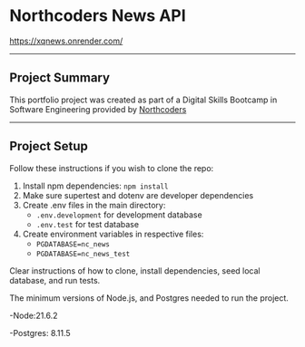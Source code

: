 # Northcoders News API

https://xqnews.onrender.com/

---

## Project Summary

This portfolio project was created as part of a Digital Skills Bootcamp in
Software Engineering provided by [Northcoders](https://northcoders.com/)

---

## Project Setup

Follow these instructions if you wish to clone the repo:

1.  Install npm dependencies: `npm install`
2.  Make sure supertest and dotenv are developer dependencies
3.  Create .env files in the main directory:
    -   `.env.development` for development database
    -   `.env.test` for test database
4.  Create environment variables in respective files:
    -   `PGDATABASE=nc_news`
    -   `PGDATABASE=nc_news_test`

Clear instructions of how to clone, install dependencies, seed local database,
and run tests.

The minimum versions of Node.js, and Postgres needed to run the project.

-Node:21.6.2

-Postgres: 8.11.5
